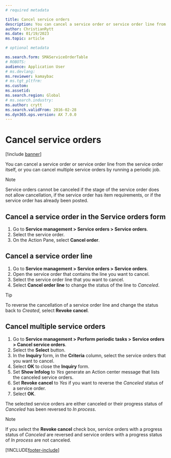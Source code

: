 ```yaml
---
# required metadata

title: Cancel service orders  
description: You can cancel a service order or service order line from the service order itself, or you can cancel multiple service orders by running a periodic job.
author: ChristianRytt
ms.date: 01/19/2023
ms.topic: article

# optional metadata

ms.search.form: SMAServiceOrderTable
# ROBOTS: 
audience: Application User
# ms.devlang: 
ms.reviewer: kamaybac
# ms.tgt_pltfrm: 
ms.custom: 
ms.assetid: 
ms.search.region: Global
# ms.search.industry: 
ms.author: crytt
ms.search.validFrom: 2016-02-28
ms.dyn365.ops.version: AX 7.0.0
---
```


# Cancel service orders

[!include [banner](../includes/banner.md)]

You can cancel a service order or service order line from the service order itself, or you can cancel multiple service orders by running a periodic job.

> [!NOTE]
> Service orders cannot be canceled if the stage of the service order does not allow cancellation, if the service order has item requirements, or if the service order has already been posted.

## Cancel a service order in the Service orders form

1. Go to **Service management \> Service orders \> Service orders**.
1. Select the service order.
1. On the Action Pane, select **Cancel order**.

## Cancel a service order line

1. Go to **Service management \> Service orders \> Service orders**.
1. Open the service order that contains the line you want to cancel.
1. Select the service order line that you want to cancel.
1. Select **Cancel order line** to change the status of the line to *Canceled*.

> [!TIP]
> To reverse the cancellation of a service order line and change the status back to *Created*, select **Revoke cancel**.

## Cancel multiple service orders

1. Go to **Service management \> Perform periodic tasks \> Service orders \> Cancel service orders**.
1. Select the **Select** button.
1. In the **Inquiry** form, in the **Criteria** column, select the service orders that you want to cancel.
1. Select **OK** to close the **Inquiry** form.
1. Set **Show Infolog** to *Yes* generate an Action center message that lists the canceled service orders.
1. Set **Revoke cancel** to *Yes* if you want to reverse the *Canceled* status of a service order.
1. Select **OK**.

The selected service orders are either canceled or their progress status of *Canceled* has been reversed to *In process*.

> [!NOTE]
> If you select the **Revoke cancel** check box, service orders with a progress status of *Canceled* are reversed and service orders with a progress status of *In process* are not canceled.

[!INCLUDE[footer-include](../../includes/footer-banner.md)]